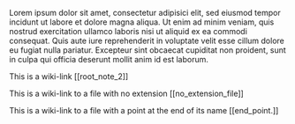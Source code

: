 
Lorem ipsum dolor sit amet, consectetur adipisici elit, sed eiusmod tempor incidunt ut labore et dolore magna aliqua. Ut enim ad minim veniam, quis nostrud exercitation ullamco laboris nisi ut aliquid ex ea commodi consequat. Quis aute iure reprehenderit in voluptate velit esse cillum dolore eu fugiat nulla pariatur. Excepteur sint obcaecat cupiditat non proident, sunt in culpa qui officia deserunt mollit anim id est laborum.

This is a wiki-link [[root_note_2]]

This is a wiki-link to a file with no extension [[no_extension_file]]

This is a wiki-link to a file with a point at the end of its name [[end_point.]]